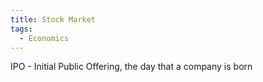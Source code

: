 ```yaml
---
title: Stock Market
tags:
  - Economics
---
```


IPO - Initial Public Offering, the day that a company is born


